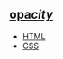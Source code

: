 ## [opa*city*](https://webmural.com/opacity)

* [HTML](https://webmural.com/html)
* [CSS](https://webmural.com/css)
